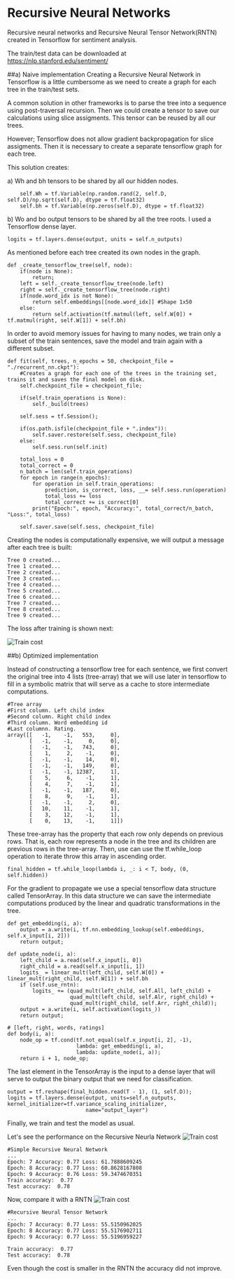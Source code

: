 # Recursive Neural Networks
Recursive neural networks and Recursive Neural Tensor Network(RNTN) created in Tensorflow for sentiment analysis.

The train/test data can be downloaded at https://nlp.stanford.edu/sentiment/

##a) Naive implementation
Creating a Recursive Neural Network in Tensorflow is a little cumbersome as we need to create a graph for each tree in the train/test sets.

A common solution in other frameworks is to parse the tree into a sequence using post-traversal recursion.
Then we could create a tensor to save our calculations using slice assigments. This tensor can be reused by all our trees.

However; Tensorflow does not allow gradient backpropagation for slice assigments. Then it is necessary to create a separate tensorflow graph for each tree.

This solution creates:

a) Wh and bh tensors to be shared by all our hidden nodes.

        self.Wh = tf.Variable(np.random.rand(2, self.D, self.D)/np.sqrt(self.D), dtype = tf.float32)
        self.bh = tf.Variable(np.zeros(self.D), dtype = tf.float32)

b) Wo and bo output tensors to be shared by all the tree roots. I used a Tensorflow dense layer.

    logits = tf.layers.dense(output, units = self.n_outputs)
    
As mentioned before each tree created its own nodes in the graph.

    def _create_tensorflow_tree(self, node):
        if(node is None):
            return;
        left = self._create_tensorflow_tree(node.left)
        right = self._create_tensorflow_tree(node.right)
        if(node.word_idx is not None):
            return self.embeddings[[node.word_idx]] #Shape 1x50
        else:
            return self.activation(tf.matmul(left, self.W[0]) + tf.matmul(right, self.W[1]) + self.bh)
            
       
In order to avoid memory issues for having to many nodes, we train only a subset of the train sentences, save the model and train again with a different subset.

    def fit(self, trees, n_epochs = 50, checkpoint_file = "./recurrent_nn.ckpt"):
        #Creates a graph for each one of the trees in the training set, trains it and saves the final model on disk.
        self.checkpoint_file = checkpoint_file;
            
        if(self.train_operations is None):
            self._build(trees)
            
        self.sess = tf.Session();
    
        if(os.path.isfile(checkpoint_file + ".index")):
            self.saver.restore(self.sess, checkpoint_file)
        else:
            self.sess.run(self.init)

        total_loss = 0
        total_correct = 0
        n_batch = len(self.train_operations)
        for epoch in range(n_epochs):
            for operation in self.train_operations:
                prediction, is_correct, loss, __= self.sess.run(operation)
                total_loss += loss
                total_correct += is_correct[0] 
            print("Epoch:", epoch, "Accuracy:", total_correct/n_batch, "Loss:", total_loss)
            
        self.saver.save(self.sess, checkpoint_file)
        
Creating the nodes is computationally expensive, we will output a message after each tree is built:

    Tree 0 created...
    Tree 1 created...
    Tree 2 created...
    Tree 3 created...
    Tree 4 created...
    Tree 5 created...
    Tree 6 created...
    Tree 7 created...
    Tree 8 created...
    Tree 9 created...
    
The loss after training is shown next:

![Train cost](train_loss.png)

##b) Optimized implementation

Instead of constructing a tensorflow tree for each sentence, we first convert the original tree into 4 lists (tree-array)
that we will use later in tensorflow to fill in a symbolic matrix that will serve as a cache to store intermediate
computations.

    #Tree array
    #First column. Left child index
    #Second column. Right child index
    #Third column. Word embedding id
    #Last columnn. Rating.
    array([[   -1,    -1,   553,     0],
           [   -1,    -1,     0,     0],
           [   -1,    -1,   743,     0],
           [    1,     2,    -1,     0],
           [   -1,    -1,    14,     0],
           [   -1,    -1,   149,     0],
           [   -1,    -1, 12387,     1],
           [    5,     6,    -1,     1],
           [    4,     7,    -1,     1],
           [   -1,    -1,   187,     0],
           [    8,     9,    -1,     1],
           [   -1,    -1,     2,     0],
           [   10,    11,    -1,     1],
           [    3,    12,    -1,     1],
           [    0,    13,    -1,     1]])

These tree-array has the property that each row only depends on previous rows. That is, each row represents a node in the tree
and its children are previous rows in the tree-array. Then, use can use the tf.while_loop operation to iterate throw this array in
ascending order.

    final_hidden = tf.while_loop(lambda i, _: i < T, body, (0, self.hidden))

For the gradient to propagate we use a special tensorflow data structure called TensorArray. In this data structure we can save the intermediate
computations produced by the linear and quadratic transformations in the tree.

    def get_embedding(i, a):
        output = a.write(i, tf.nn.embedding_lookup(self.embeddings, self.x_input[i, 2]))
        return output;

    def update_node(i, a):
        left_child = a.read(self.x_input[i, 0])
        right_child = a.read(self.x_input[i, 1])
        logits_ = linear_mult(left_child, self.W[0]) + linear_mult(right_child, self.W[1]) + self.bh
        if (self.use_rntn):
            logits_ += (quad_mult(left_child, self.All, left_child) +
                        quad_mult(left_child, self.Alr, right_child) +
                        quad_mult(right_child, self.Arr, right_child));
        output = a.write(i, self.activation(logits_))
        return output;

    # [left, right, words, ratings]
    def body(i, a):
        node_op = tf.cond(tf.not_equal(self.x_input[i, 2], -1),
                          lambda: get_embedding(i, a),
                          lambda: update_node(i, a));
        return i + 1, node_op;

        

The last element in the TensorArray is the input to a dense layer that will serve to output the binary output that we need for
classification. 

    output = tf.reshape(final_hidden.read(T - 1), (1, self.D));
    logits = tf.layers.dense(output, units=self.n_outputs, kernel_initializer=tf.variance_scaling_initializer,
                             name="output_layer")


Finally, we train and test the model as usual.

Let's see the performance on the Recursive Neurla Network
![Train cost](train_loss_opt.png)

    #Simple Recursive Neural Network
    ...
    Epoch: 7 Accuracy: 0.77 Loss: 61.7888609245
    Epoch: 8 Accuracy: 0.77 Loss: 60.8628167808
    Epoch: 9 Accuracy: 0.76 Loss: 59.3474670351
    Train accuracy:  0.77
    Test accuracy:  0.78
  
Now, compare it with a RNTN
![Train cost](train_loss_opt_rntn.png)

    #Recursive Neural Tensor Network
    ...
    Epoch: 7 Accuracy: 0.77 Loss: 55.5150962025
    Epoch: 8 Accuracy: 0.77 Loss: 55.5176902711
    Epoch: 9 Accuracy: 0.77 Loss: 55.5196959227
    
    Train accuracy:  0.77
    Test accuracy:  0.78
    
Even though the cost is smaller in the RNTN the accuracy did not improve.